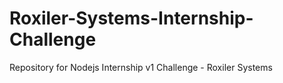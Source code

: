 # Roxiler-Systems-Internship-Challenge
Repository for Nodejs Internship v1 Challenge - Roxiler Systems
